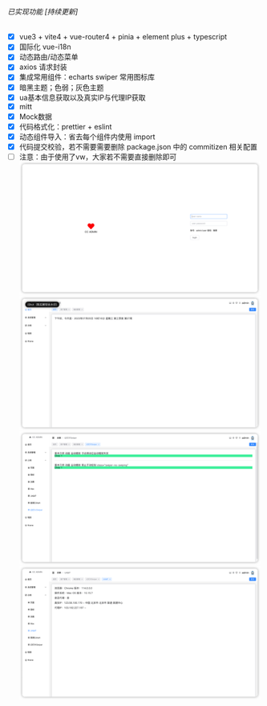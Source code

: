 ###### 已实现功能 [持续更新]
- [x] vue3 + vite4 + vue-router4 + pinia + element plus + typescript
- [x] 国际化 vue-i18n
- [x] 动态路由/动态菜单
- [x] axios 请求封装
- [x] 集成常用组件：echarts swiper 常用图标库
- [x] 暗黑主题；色弱；灰色主题
- [x] ua基本信息获取以及真实IP与代理IP获取
- [x] mitt
- [x] Mock数据
- [x] 代码格式化：prettier + eslint
- [x] 动态组件导入：省去每个组件内使用 import
- [x] 代码提交校验，若不需要需要删除 package.json 中的 commitizen 相关配置
- [ ] 注意：由于使用了vw，大家若不需要直接删除即可
![登录](img-01.png)
![首页](img-02.png)
![示例](img-03.png)
![IP](img-04.png)
